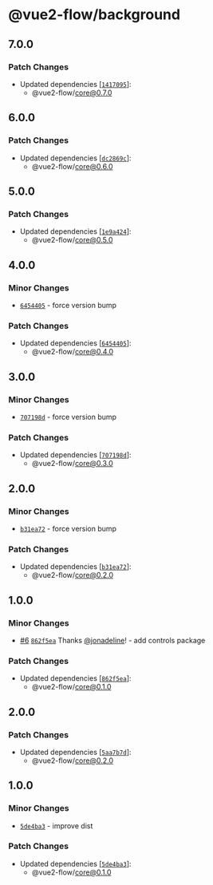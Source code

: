 # @vue2-flow/background

## 7.0.0

### Patch Changes

- Updated dependencies [[`1417095`](https://github.com/jonadeline/vue2-flow/commit/14170959b6cd6b9b50d0a96d64a1d8dee5fbbb49)]:
  - @vue2-flow/core@0.7.0

## 6.0.0

### Patch Changes

- Updated dependencies [[`dc2869c`](https://github.com/jonadeline/vue2-flow/commit/dc2869cea7799e1d44aec5b79846326eda6d1528)]:
  - @vue2-flow/core@0.6.0

## 5.0.0

### Patch Changes

- Updated dependencies [[`1e9a424`](https://github.com/jonadeline/vue2-flow/commit/1e9a4240ab0f595343db6cd4e89008551cdd67fc)]:
  - @vue2-flow/core@0.5.0

## 4.0.0

### Minor Changes

- [`6454405`](https://github.com/jonadeline/vue2-flow/commit/6454405ab3c3cd9b5b8f880c015b0b003b03a077) - force version bump

### Patch Changes

- Updated dependencies [[`6454405`](https://github.com/jonadeline/vue2-flow/commit/6454405ab3c3cd9b5b8f880c015b0b003b03a077)]:
  - @vue2-flow/core@0.4.0

## 3.0.0

### Minor Changes

- [`707198d`](https://github.com/jonadeline/vue2-flow/commit/707198d01ccbe7fde5829dd9fc3cab5c35074b75) - force version bump

### Patch Changes

- Updated dependencies [[`707198d`](https://github.com/jonadeline/vue2-flow/commit/707198d01ccbe7fde5829dd9fc3cab5c35074b75)]:
  - @vue2-flow/core@0.3.0

## 2.0.0

### Minor Changes

- [`b31ea72`](https://github.com/jonadeline/vue2-flow/commit/b31ea727b57de12d66f6bad41e0ded3fae053a57) - force version bump

### Patch Changes

- Updated dependencies [[`b31ea72`](https://github.com/jonadeline/vue2-flow/commit/b31ea727b57de12d66f6bad41e0ded3fae053a57)]:
  - @vue2-flow/core@0.2.0

## 1.0.0

### Minor Changes

- [#6](https://github.com/jonadeline/vue2-flow/pull/6) [`862f5ea`](https://github.com/jonadeline/vue2-flow/commit/862f5ea9c0ce9ef34761883ac6ef61308fc66389) Thanks [@jonadeline](https://github.com/jonadeline)! - add controls package

### Patch Changes

- Updated dependencies [[`862f5ea`](https://github.com/jonadeline/vue2-flow/commit/862f5ea9c0ce9ef34761883ac6ef61308fc66389)]:
  - @vue2-flow/core@0.1.0

## 2.0.0

### Patch Changes

- Updated dependencies [[`5aa7b7d`](https://github.com/jonadeline/vue2-flow/commit/5aa7b7de77547a709f9c11cc75108c0100fa2d1f)]:
  - @vue2-flow/core@0.2.0

## 1.0.0

### Minor Changes

- [`5de4ba3`](https://github.com/jonadeline/vue2-flow/commit/5de4ba3d68f5e16b46aa5dba4fc84d4568f47cea) - improve dist

### Patch Changes

- Updated dependencies [[`5de4ba3`](https://github.com/jonadeline/vue2-flow/commit/5de4ba3d68f5e16b46aa5dba4fc84d4568f47cea)]:
  - @vue2-flow/core@0.1.0
